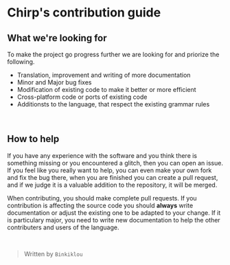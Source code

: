 # Chirp's contribution guide

## What we're looking for

To make the project go progress further we are looking for and priorize the following.

* Translation, improvement and writing of more documentation
* Minor and Major bug fixes
* Modification of existing code to make it better or more efficient
* Cross-platform code or ports of existing code
* Additionsts to the language, that respect the existing grammar rules

<br>

## How to help

If you have any experience with the software and you think there is something missing or you encountered a glitch, then you can open an
issue. If you feel like you really want to help, you can even make your own fork and fix the bug there, when you are finished you can
create a pull request, and if we judge it is a valuable addition to the repository, it will be merged.

When contributing, you should make complete pull requests. If you contribution is affecting the source code you should **always** write
documentation or adjust the existing one to be adapted to your change. If it is particulary major, you need to write new documentation
to help the other contributers and users of the language.

<br>

> Written by `Binkiklou`
